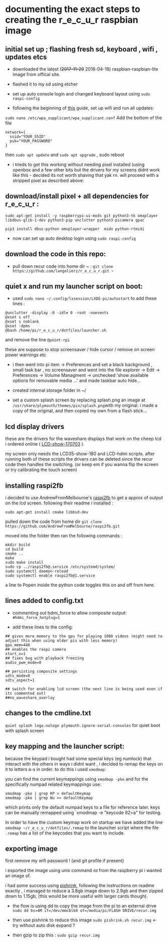 
# documenting the exact steps to creating the r_e_c_u_r raspbian image

## initial set up ; flashing fresh sd, keyboard , wifi , updates etcs

- downloaded the latest (~~2017-11-29~~ 2018-04-18) raspbian-raspbian-lite image from offical site.

- flashed it to my sd using etcher

- set up auto console login and changed keyboard layout using `sudo raspi-config`

- following the beginning of [this](https://gist.github.com/kmpm/8e535a12a45a32f6d36cf26c7c6cef51) guide,
set up wifi and run all updates: 

`sudo nano /etc/wpa_supplicant/wpa_supplicant.conf` Add the bottom of the file
```
network={
  ssid="YOUR_SSID"
  psk="YOUR_PASSWORD"
}
```

then `sudo apt update` and `sudo apt upgrade` , sudo reboot

- i trieds to get this working without needing pixel installed (using openbox and a few other bits but the drivers for my screens didnt work like this - decided its not worth shaving that yak rn. will proceed with a stripped pixel as described above:
 
## download/install pixel + all dependencies for r_e_c_u_r : 
 ```
 sudo apt-get install -y raspberrypi-ui-mods git python3-tk omxplayer libdbus-glib-1-dev python3-pip unclutter python3-picamera gpac 
 
 pip3 install dbus-python omxplayer-wrapper  mido python-rtmidi
 ```

- now can set up auto desktop login using `sudo raspi-config`

## download the code in this repo:

- pull down recur code into home dir ~ : `git clone https://github.com/langolierz/r_e_c_u_r.git ~`

## quiet x and run my launcher script on boot:

- used `sudo nano ~/.config/lxsession/LXDE-pi/autostart` to add these lines : 
```
@unclutter -display :0 -idle 0 -root -noevents
@xset s off
@xset s noblank
@xset -dpms
@bash /home/pi/r_e_c_u_r/dotfiles/launcher.sh
```

and remove the line `@point-rpi` 

these are suppose to stop screensaver / hide cursor / remove on screen power warnings etc

- i then went into pi item -> Preferences and set a black background , small task bar , no screensaver  and went into the file explorer -> Edit -> Preferences -> Volume Managment -> unchecked 'show available options for removable media ...' and made taskbar auto hide...

- created internal storage folder in ~/ 

- set a custom splash screen by replacing splash.png an image at `/usr/share/plymouth/themes/pix/splash.png`with my original. i made a copy of the original, and then copied my own from a flash stick...

## lcd display drivers

these are the drivers for the waveshare displays that work on the cheep lcd i ordered online ( [LCD-show-170703] ).

my screen only needs the LCD35-show-180 and LCD-hdmi scripts. after running both of these scripts the drivers can be deleted since the recur code then handles the switching. (or keep em if you wanna flip the screen or try calibrating the touch screen)

## installing raspi2fb

i decided to use AndrewFromMelbourne's [raspi2fb] to get a approx of output on the lcd screen. following their readme i installed :

`sudo apt-get install cmake libbsd-dev`

 pulled down the code from home dir  `git clone https://github.com/AndrewFromMelbourne/raspi2fb.git` 
 
 moved into the folder then ran the following commands : 
 ```
 mkdir build
cd build
cmake ..
make
sudo make install
sudo cp ../raspi2fb@.service /etc/systemd/system/
sudo systemctl daemon-reload
sudo systemctl enable raspi2fb@1.service
```
a line to Popen inside the python code toggles this on and off from here.

## lines added to config.txt

- commenting out hdmi_force to allow composite output: `#hdmi_force_hotplug=1`

- add these lines to the config:
```
## gives more memory to the gpu for playing 1080 videos (might need to adjust this when using older pis with less memory)
gpu_mem=448
## enables the raspi camera
start_x=1
## fixes bug with playback freezing
audio_pwm_mode=0

## persisting composite settings
sdtv_mode=0
sdtv_aspect=1

## switch for enabling lcd screen (the next line is being used even if its commented out)
##no_waveshare_overlay
```

## changes to the cmdline.txt

`quiet splash logo.nologo plymouth.ignore-serial-consoles` for quiet boot with splash screen 

## key mapping and the launcher script:

because the keypad i bought had some special keys (eg numlock) that interact with the others in ways i didnt want , i decided to remap the keys on it to letters a-s in order. to do this i used `xmodmap`:

you can find the current keymappings using `xmodmap -pke` and for the specifically numpad related keymappings use:

    xmodmap -pke | grep KP > defaultKeymap
    xmodmap -pke | grep Nu >> defaultKeymap

which prints only the default numpad keys to a file for reference later.
keys can be manually remapped using `xmodmap -e "keycode 82=a" for testing.

In order to have the custom keymap work on startup we have added the line `xmodmap ~/r_e_c_u_r/dotfiles/.remap` to the launcher script where the file `.remap` has a list of the keycodes that you want to include.

## exporting image

first remove my wifi password ! (and git profile if present)

i exported the image using unix command `dd` from the raspberry pi i wanted an image of.

i had some success using [pishrink], following the instructions on readme exactly , i managed to reduce a 3.8gb image down to 2.9gb and then zipped down to 1.15gb, (this would be more useful with larger cards though).

- the flow is using dd to copy the image from the pi to an external drive `sudo dd bs=4M if=/dev/mmcblk0 of=/media/pi/FLASH DRIVE/recur.img`

- then use pishrink to reduce this image `sudo pishrink.sh recur.img` <- try without auto disk expand ?

- then gzip to zip this : `sudo gzip recur.img`

[pishrink]:https://github.com/Drewsif/PiShrink
[LCD-show-170703]: www.waveshare.com/w/uplosd/0/00/LCD-show-170703.tar.gz
[raspi2fb]: https://github.com/AndrewFromMelbourne/raspi2fb
